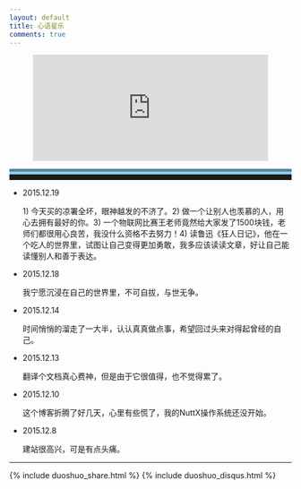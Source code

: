 ```yaml
---
layout: default
title: 心语星乐
comments: true
---
```

<div class="well">

<!--音乐台-->
 <p><center> <iframe name="iframe_canvas" src="http://douban.fm/partner/baidu/doubanradio" scrolling="no" frameborder="0" width="420" height="190"></iframe> </center></p>

<hr style="height:10px;border:none;border-top:10px groove skyblue;" />

<ul>

<li><p>2015.12.19</p></li>
<p>
1) 今天买的凉署全坏，眼神越发的不济了。2) 做一个让别人也羡慕的人，用心去拥有最好的你。3) 一个物联网比赛王老师竟然给大家发了1500块钱，老师们都很用心良苦，我没什么资格不去努力！4) 读鲁迅《狂人日记》，他在一个吃人的世界里，试图让自己变得更加勇敢，我多应该读读文章，好让自己能读懂别人和善于表达。
</p>

<li><p>2015.12.18</p></li>
<p>
我宁愿沉浸在自己的世界里，不可自拔，与世无争。
</p>

<li><p>2015.12.14</p></li>
<p>
时间悄悄的溜走了一大半，认认真真做点事，希望回过头来对得起曾经的自己。
</p>

<li><p>2015.12.13</p></li>
<p>
翻译个文档真心费神，但是由于它很值得，也不觉得累了。
</p>

<li><p>2015.12.10</p></li>
<p>
这个博客折腾了好几天，心里有些慌了，我的NuttX操作系统还没开始。
</p>

<li><p>2015.12.8</p></li>
<p>
建站很高兴，可是有点头痛。
</p>

</ul>

<hr>
        {% include duoshuo_share.html %}
        {% include duoshuo_disqus.html %}
</div>